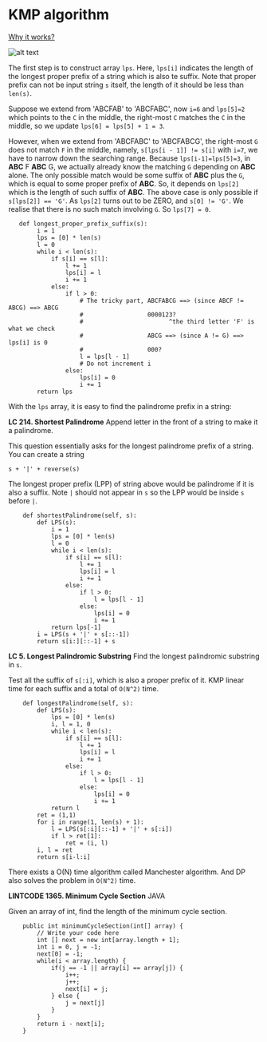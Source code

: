 # KMP algorithm

[Why it works?](http://www.inf.fh-flensburg.de/lang/algorithmen/pattern/kmpen.htm)


![alt text](http://www.inf.fh-flensburg.de/lang/algorithmen/pattern/rand2.gif)


The first step is to construct array `lps`. Here, `lps[i]` indicates the length of the longest proper prefix of a string which is also te suffix. Note that proper prefix can not be input string `s` itself, the length of it should be less than `len(s)`.

Suppose we extend from 'ABCFAB' to 'ABCFABC', now `i=6` and `lps[5]=2` which points to the `C` in the middle, the right-most `C` matches the `C` in the middle, so we update `lps[6] = lps[5] + 1 = 3`.

However, when we extend from 'ABCFABC' to 'ABCFABCG', the right-most `G` does not match `F` in the middle, namely,
`s[lps[i - 1]] != s[i]` with `i=7`, we have to narrow down the searching range. 
Because `lps[i-1]=lps[5]=3`, in **ABC** F **ABC** G, we actually already know the matching `G` depending on **ABC** alone. 
The only possible match would be some suffix of **ABC** plus the `G`, which is equal to some proper prefix of **ABC**.
So, it depends on `lps[2]` which is the length of such suffix of **ABC**. The above case is only possible if `s[lps[2]] == 'G'`. As `lps[2]` turns out to be ZERO, and `s[0] != 'G'`. We realise that there is no such match involving `G`. So `lps[7] = 0`.

```
   def longest_proper_prefix_suffix(s):
        i = 1
        lps = [0] * len(s)
        l = 0
        while i < len(s):
            if s[i] == s[l]:
                l += 1
                lps[i] = l
                i += 1
            else:
                if l > 0:
                    # The tricky part, ABCFABCG ==> (since ABCF != ABCG) ==> ABCG
                    #                  0000123?       
                    #                        ^the third letter 'F' is what we check
                    #                  ABCG ==> (since A != G) ==> lps[i] is 0  
                    #                  000?
                    l = lps[l - 1]
                    # Do not increment i
                else:
                    lps[i] = 0
                    i += 1
        return lps
```

With the `lps` array, it is easy to find the palindrome prefix in a string:

**LC 214. Shortest Palindrome** Append letter in the front of a string to make it a palindrome.

This question essentially asks for the longest palindrome prefix of a string. You can create a string

`s + '|' + reverse(s)`

The longest proper prefix (LPP) of string above would be palindrome if it is also a suffix. Note `|` should not appear in `s` so the LPP would be inside `s` before `|`.
```
    def shortestPalindrome(self, s):
        def LPS(s):
            i = 1
            lps = [0] * len(s)
            l = 0
            while i < len(s):
                if s[i] == s[l]:
                    l += 1
                    lps[i] = l
                    i += 1
                else:
                    if l > 0:
                        l = lps[l - 1]
                    else:
                        lps[i] = 0
                        i += 1
            return lps[-1]
        i = LPS(s + '|' + s[::-1])
        return s[i:][::-1] + s
```

**LC 5. Longest Palindromic Substring** 
Find the longest palindromic substring in `s`. 

Test all the suffix of `s[:i]`, which is also a proper prefix of it. KMP linear time for each suffix and a total of  `O(N^2)` time.

```
    def longestPalindrome(self, s):
        def LPS(s):
            lps = [0] * len(s)
            i, l = 1, 0
            while i < len(s):
                if s[i] == s[l]:
                    l += 1
                    lps[i] = l
                    i += 1
                else:
                    if l > 0:
                        l = lps[l - 1]
                    else:
                        lps[i] = 0
                        i += 1
            return l
        ret = (1,1)
        for i in range(1, len(s) + 1):
            l = LPS(s[:i][::-1] + '|' + s[:i])
            if l > ret[1]:
                ret = (i, l)
        i, l = ret
        return s[i-l:i]
```

There exists a O(N) time algorithm called Manchester algorithm. And DP also solves the problem in `O(N^2)` time.


**LINTCODE 1365. Minimum Cycle Section**
JAVA

Given an array of int, find the length of the minimum cycle section.

```
    public int minimumCycleSection(int[] array) {
        // Write your code here
        int [] next = new int[array.length + 1];
        int i = 0, j = -1;
        next[0] = -1;
        while(i < array.length) {
            if(j == -1 || array[i] == array[j]) {
                i++;
                j++;
                next[i] = j;
            } else {
                j = next[j]
            }
        }
        return i - next[i];
    }
```
